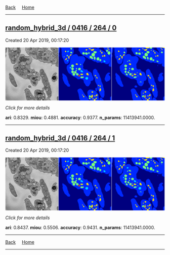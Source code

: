 
[Back](..)&nbsp;&nbsp;&nbsp;&nbsp;&nbsp;[Home](https://leapmanlab.github.io/snapshots)

---

<div class="summary"><a href="0"><h2>random_hybrid_3d / 0416 / 264 / 0</h2></a><p>Created 20 Apr 2019, 00:17:20
</p><a href="0"><img src="0/media/summary.png" align="center"></a><p>
<i>Click for more details</i>
</p></div>

**ari**: 0.8329. **miou**: 0.4881. **accuracy**: 0.9377. **n_params**: 11413941.0000. 

---

<div class="summary"><a href="1"><h2>random_hybrid_3d / 0416 / 264 / 1</h2></a><p>Created 20 Apr 2019, 00:17:20
</p><a href="1"><img src="1/media/summary.png" align="center"></a><p>
<i>Click for more details</i>
</p></div>

**ari**: 0.8437. **miou**: 0.5506. **accuracy**: 0.9431. **n_params**: 11413941.0000. 

---

[Back](..)&nbsp;&nbsp;&nbsp;&nbsp;&nbsp;[Home](https://leapmanlab.github.io/snapshots)

---